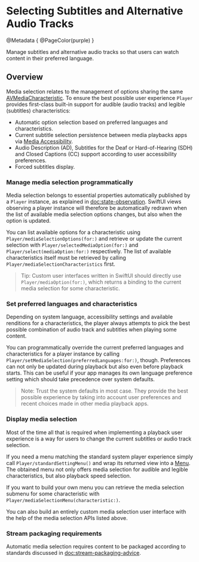 # Selecting Subtitles and Alternative Audio Tracks

@Metadata {
    @PageColor(purple)
}

Manage subtitles and alternative audio tracks so that users can watch content in their preferred language.

## Overview

Media selection relates to the management of options sharing the same [AVMediaCharacteristic](https://developer.apple.com/documentation/avfoundation/avmediacharacteristic). To ensure the best possible user experience ``Player`` provides first-class built-in support for audible (audio tracks) and legible (subtitles) characteristics: 

- Automatic option selection based on preferred languages and characteristics.
- Current subtitle selection persistence between media playbacks apps via [Media Accessibility](https://developer.apple.com/documentation/mediaaccessibility/). 
- Audio Description (AD), Subtitles for the Deaf or Hard-of-Hearing (SDH) and Closed Captions (CC) support according to user accessibility preferences.
- Forced subtitles display.

### Manage media selection programmatically

Media selection belongs to essential properties automatically published by a ``Player`` instance, as explained in <doc:state-observation>. SwiftUI views observing a player instance will therefore be automatically redrawn when the list of available media selection options changes, but also when the option is updated.

You can list available options for a characteristic using ``Player/mediaSelectionOptions(for:)`` and retrieve or update the current selection with ``Player/selectedMediaOption(for:)`` and ``Player/select(mediaOption:for:)`` respectively. The list of available characteristics itself must be retrieved by calling ``Player/mediaSelectionCharacteristics`` first. 

> Tip: Custom user interfaces written in SwiftUI should directly use ``Player/mediaOption(for:)``, which returns a binding to the current media selection for some characteristic.

### Set preferred languages and characteristics

Depending on system language, accessibility settings and available renditions for a characteristics, the player always attempts to pick the best possible combination of audio track and subtitles when playing some content.

You can programmatically override the current preferred languages and characteristics for a player instance by calling ``Player/setMediaSelection(preferredLanguages:for:)``, though. Preferences can not only be updated during playback but also even before playback starts. This can be useful if your app manages its own language preference setting which should take precedence over system defaults.

> Note: Trust the system defaults in most case. They provide the best possible experience by taking into account user preferences and recent choices made in other media playback apps.

### Display media selection

Most of the time all that is required when implementing a playback user experience is a way for users to change the current subtitles or audio track selection.

If you need a menu matching the standard system player experience simply call ``Player/standardSettingMenu()`` and wrap its returned view into a [Menu](https://developer.apple.com/documentation/swiftui/menu). The obtained menu not only offers media selection for audible and legible characteristics, but also playback speed selection.

If you want to build your own menu you can retrieve the media selection submenu for some characteristic with ``Player/mediaSelectionMenu(characteristic:)``. 

You can also build an entirely custom media selection user interface with the help of the media selection APIs listed above.

### Stream packaging requirements

Automatic media selection requires content to be packaged according to standards discussed in <doc:stream-packaging-advice>.
